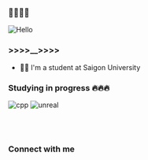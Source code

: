 ### 👋👋👋👋

![Hello](https://user-images.githubusercontent.com/79523633/165792461-5d4dc3a3-bb5b-4f6c-9fe0-c7971e2f6e97.jpg)

### >>>>__>>>>
- 👨‍💻 I'm a student at Saigon University

### Studying in progress 🔥🔥🔥

![cpp](https://user-images.githubusercontent.com/79523633/165793951-c636b095-ac64-48d6-8b83-3489e9a0ebca.png)
![unreal](https://user-images.githubusercontent.com/79523633/165793966-7c1cecbe-9b8b-4a29-9213-4d96418ba1f3.png)

<br>
<br>

### Connect with me


[instagram]: https://www.instagram.com/fiat_._
